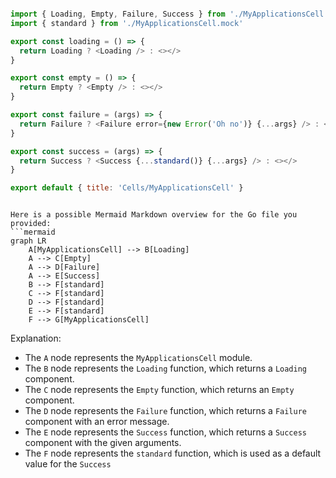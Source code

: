 ```js

import { Loading, Empty, Failure, Success } from './MyApplicationsCell'
import { standard } from './MyApplicationsCell.mock'

export const loading = () => {
  return Loading ? <Loading /> : <></>
}

export const empty = () => {
  return Empty ? <Empty /> : <></>
}

export const failure = (args) => {
  return Failure ? <Failure error={new Error('Oh no')} {...args} /> : <></>
}

export const success = (args) => {
  return Success ? <Success {...standard()} {...args} /> : <></>
}

export default { title: 'Cells/MyApplicationsCell' }


```

```mermaid

Here is a possible Mermaid Markdown overview for the Go file you provided:
```mermaid
graph LR
    A[MyApplicationsCell] --> B[Loading]
    A --> C[Empty]
    A --> D[Failure]
    A --> E[Success]
    B --> F[standard]
    C --> F[standard]
    D --> F[standard]
    E --> F[standard]
    F --> G[MyApplicationsCell]
```
Explanation:

* The `A` node represents the `MyApplicationsCell` module.
* The `B` node represents the `Loading` function, which returns a `Loading` component.
* The `C` node represents the `Empty` function, which returns an `Empty` component.
* The `D` node represents the `Failure` function, which returns a `Failure` component with an error message.
* The `E` node represents the `Success` function, which returns a `Success` component with the given arguments.
* The `F` node represents the `standard` function, which is used as a default value for the `Success`

```
